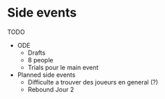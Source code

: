 # Side events

TODO

- ODE
    - Drafts
    - 8 people
    - Trials pour le main event
- Planned side events
    - Difficulte a trouver des joueurs en general (?)
    - Rebound Jour 2
